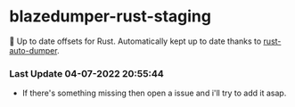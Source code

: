 # blazedumper-rust-staging

🚀 Up to date offsets for Rust. Automatically kept up to date thanks to [rust-auto-dumper](https://github.com/Akandesh/rust-auto-dumper).


### Last Update 04-07-2022 20:55:44
- If there's something missing then open a issue and i'll try to add it asap.